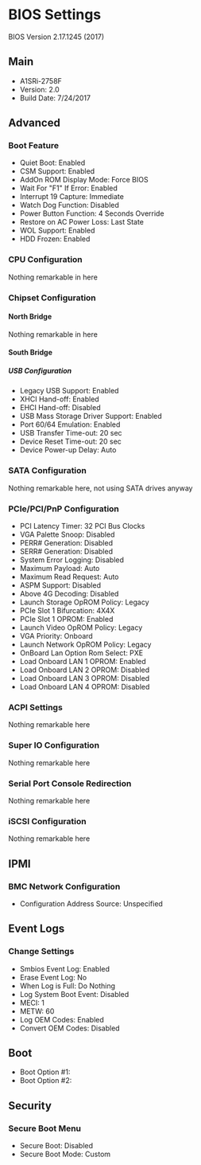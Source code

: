 # BIOS Settings

BIOS Version 2.17.1245 (2017)

## Main

- A1SRi-2758F
- Version: 2.0
- Build Date: 7/24/2017

## Advanced

### Boot Feature

- Quiet Boot: Enabled
- CSM Support: Enabled
- AddOn ROM Display Mode: Force BIOS
- Wait For "F1" If Error: Enabled
- Interrupt 19 Capture: Immediate
- Watch Dog Function: Disabled
- Power Button Function: 4 Seconds Override
- Restore on AC Power Loss: Last State
- WOL Support: Enabled
- HDD Frozen: Enabled

### CPU Configuration

Nothing remarkable in here

### Chipset Configuration

#### North Bridge

Nothing remarkable in here

#### South Bridge

##### USB Configuration

- Legacy USB Support: Enabled
- XHCI Hand-off: Enabled
- EHCI Hand-off: Disabled
- USB Mass Storage Driver Support: Enabled
- Port 60/64 Emulation: Enabled
- USB Transfer Time-out: 20 sec
- Device Reset Time-out: 20 sec
- Device Power-up Delay: Auto

### SATA Configuration

Nothing remarkable here, not using SATA drives anyway

### PCIe/PCI/PnP Configuration

- PCI Latency Timer: 32 PCI Bus Clocks
- VGA Palette Snoop: Disabled
- PERR# Generation: Disabled
- SERR# Generation: Disabled
- System Error Logging: Disabled
- Maximum Payload: Auto
- Maximum Read Request: Auto
- ASPM Support: Disabled
- Above 4G Decoding: Disabled
- Launch Storage OpROM Policy: Legacy
- PCIe Slot 1 Bifurcation: 4X4X
- PCIe Slot 1 OPROM: Enabled
- Launch Video OpROM Policy: Legacy
- VGA Priority: Onboard
- Launch Network OpROM Policy: Legacy
- OnBoard Lan Option Rom Select: PXE
- Load Onboard LAN 1 OPROM: Enabled
- Load Onboard LAN 2 OPROM: Disabled
- Load Onboard LAN 3 OPROM: Disabled
- Load Onboard LAN 4 OPROM: Disabled

### ACPI Settings

Nothing remarkable here

### Super IO Configuration

Nothing remarkable here

### Serial Port Console Redirection

Nothing remarkable here

### iSCSI Configuration

Nothing remarkable here

## IPMI

### BMC Network Configuration

- Configuration Address Source: Unspecified

## Event Logs

### Change Settings

- Smbios Event Log: Enabled
- Erase Event Log: No
- When Log is Full: Do Nothing
- Log System Boot Event: Disabled
- MECI: 1
- METW: 60
- Log OEM Codes: Enabled
- Convert OEM Codes: Disabled

## Boot

- Boot Option #1:
- Boot Option #2:

## Security

### Secure Boot Menu

- Secure Boot: Disabled
- Secure Boot Mode: Custom
